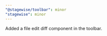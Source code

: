```yaml
---
"@stagewise/toolbar": minor
"stagewise": minor
---
```


Added a file edit diff component in the toolbar.
